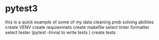 # pytest3
this is a quick example of some of my data cleaning prob solving abilities 
create VENV
create requiemnets 
create makefile select linter formatter select tester (pytest -trivial to write tests )
create tests
